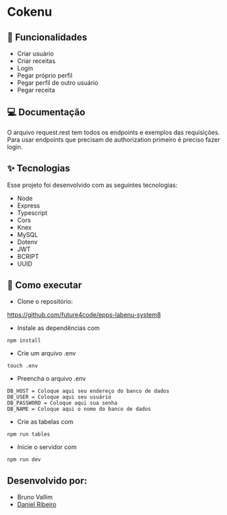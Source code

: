 # Cokenu

## :memo: Funcionalidades
* Criar usuário
* Criar receitas
* Login
* Pegar próprio perfil
* Pegar perfil de outro usuário
* Pegar receita

## 💻 Documentação

O arquivo request.rest tem todos os endpoints e exemplos das requisições. Para usar endpoints que precisam de authorization primeiro é preciso fazer login.

## ✨ Tecnologias
Esse projeto foi desenvolvido com as seguintes tecnologias:

* Node
* Express
* Typescript
* Cors
* Knex
* MySQL
* Dotenv
* JWT
* BCRIPT
* UUID

## 🚀 Como executar
* Clone o repositório:

https://github.com/future4code/epps-labenu-system8

* Instale as dependências com
```
npm install
 ```
* Crie um arquivo .env
```
touch .env
 ```
* Preencha o arquivo .env
```
DB_HOST = Coloque aqui seu endereço do banco de dados
DB_USER = Coloque aqui seu usuário
DB_PASSWORD = Coloque aqui sua senha
DB_NAME = Coloque aqui o nome do banco de dados 
 ```
* Crie as tabelas com
 ```
npm run tables
 ```
* Inicie o servidor com
 ```
npm run dev
 ```
 
 ## Desenvolvido por:
 - Bruno Vallim
 - [Daniel Ribeiro](https://www.linkedin.com/in/daniel-ribeiro-59b739140/)
